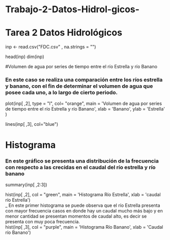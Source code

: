 # Trabajo-2-Datos-Hidrol-gicos-
# Tarea 2 Datos Hidrológicos 

inp <- read.csv("FDC.csv" , na.strings = "")

head(inp)
dim(inp)

#Volumen de agua por series de tiempo entre el río Estrella y río Banano  

### En este caso se realiza una comparación entre los ríos estrella y banano, con el fin de determinar el volumen de agua que posee cada uno, a lo largo de cierto periodo.

plot(inp[ ,2], type = "l", col= "orange", 
     main = 'Volumen de agua por series de tiempo entre el río Estrella y río Banano', 
     xlab = 'Banano',
     ylab = 'Estrella'
     )
             
lines(inp[ ,3], col="blue")

# Histograma 
### En este gráfico se presenta una distribución de la frecuencia con respecto a las crecidas en el caudal del río estrella y río banano
summary(inp[ ,2:3])

hist(inp[ ,2], col = "green", main = 'Histograma Río Estrella', xlab = 'caudal río Estrella')  
_ En este primer histograma se puede observa que  el río Estrella presenta  con mayor frecuencia casos en donde hay un caudal mucho más bajo y en menor cantidad se presentan momentos de caudal alto, es decir se presenta con muy poca frecuencia.   
hist(inp[ ,3], col = "purple", main = 'Histograma Río Banano', xlab = 'Caudal río Banano')


